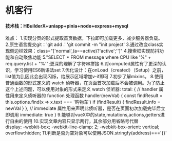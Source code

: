 # 机客行

#### 技术栈：HBuilderX+uniapp+pinia+node+express+mysql

难点：
    1.实现分页的形式提取首页数据，下拉即可加载更多，减少服务器负载。
    2.原生语言提交git：'git add .' 'git commit -m "init project'
​    3.通过改变class实现侧边栏效果：class="['normal',(a==active)?'active';'']"
    4.搜索框实现防抖功能和自动聚焦功能
    5."SELECT * FROM message where CPU like '%" + req.query.list + "%'";更深的理解了字符串拼接
    6.对computed属性有了更深的认识，学习使用ES6新语法set
    7.优化设计：在onLoad（created）（Setup）之前，list值为[],因此会出现闪烁，给展示区域增加v-if即可
    <view v-if="item.name"> </view>
    7.初步了解mixins。
    8.使用普通函数的形式定义的 watch 侦听器，在页面首次加载后不会被调用。为了防止这个上述问题，可以使用对象的形式来定义 watch 侦听器: 
    total: {
      // handler 属性用来定义侦听器的 function 处理函数
      handler(newVal) {
         const findResult = this.options.find(x => x.text === '购物车')
         if (findResult) {
            findResult.info = newVal
         }
      },
      // immediate 属性用来声明此侦听器，是否在页面初次加载完毕后立即调用
      immediate: true
   }
    9.能够对vueX中的state,mutations,actions,getters进行自由的使用
    10.实现文章内容只显示两行，其余部分用省略号代替  
    display: -webkit-box;
    -webkit-line-clamp: 2;
    -webkit-box-orient: vertical;
    overflow:hidden;
    11.判断是否为空对象可以使用JSON.stringfy(address)==='{}'

